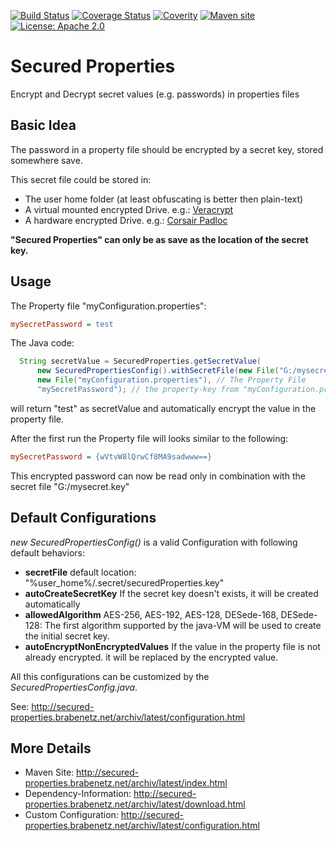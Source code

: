 

[![Build Status](https://secure.travis-ci.org/brabenetz/secured-properties.png?branch=master)](http://travis-ci.org/brabenetz/secured-properties)
[![Coverage Status](https://coveralls.io/repos/brabenetz/secured-properties/badge.svg?branch=code-quality)](https://coveralls.io/github/brabenetz/secured-properties?branch=code-quality)
[![Coverity](https://scan.coverity.com/projects/10666/badge.svg)](https://scan.coverity.com/projects/brabenetz-secured-properties)
[![Maven site](https://img.shields.io/badge/Maven-site-blue.svg)](http://secured-properties.brabenetz.net/archiv/latest/)
[![License: Apache 2.0](https://img.shields.io/badge/license-Apache_2.0-brightgreen.svg)](https://github.com/brabenetz/secured-properties/blob/master/LICENSE.txt)
<!--
# Costs extra for more than one project:
[![Dependency Status](https://www.versioneye.com/user/projects/1234/badge.svg?style=flat)](https://www.versioneye.com/user/projects/1234)
# Not now:
[![Maven Central](https://maven-badges.herokuapp.com/maven-central/net.brabenetz.lib/secured-properties/badge.svg)](https://maven-badges.herokuapp.com/maven-central/net.brabenetz.lib/secured-properties)
[![Javadocs](http://www.javadoc.io/badge/net.brabenetz.lib/secured-properties.svg)](http://www.javadoc.io/doc/net.brabenetz.lib/secured-properties)
-->


# Secured Properties

Encrypt and Decrypt secret values (e.g. passwords) in properties files

<!-- MACRO{toc} -->

## Basic Idea

The password in a property file should be encrypted by a secret key, stored somewhere save.

This secret file could be stored in:

  * The user home folder (at least obfuscating is better then plain-text)
  * A virtual mounted encrypted Drive. e.g.: [Veracrypt](https://veracrypt.codeplex.com)
  * A hardware encrypted Drive. e.g.: [Corsair Padloc](https://amzn.com/B003SHMKHS)

**"Secured Properties" can only be as save as the location of the secret key.**

## Usage

The Property file "myConfiguration.properties":

```INI
mySecretPassword = test
```

The Java code:

```Java
  String secretValue = SecuredProperties.getSecretValue(
      new SecuredPropertiesConfig().withSecretFile(new File("G:/mysecret.key")), // custom configurations
      new File("myConfiguration.properties"), // The Property File
      "mySecretPassword"); // the property-key from "myConfiguration.properties" 
```

will return "test" as secretValue and automatically encrypt the value in the property file.

After the first run the Property file will looks similar to the following: 

```INI
mySecretPassword = {wVtvW8lQrwCf8MA9sadwww==}
```

This encrypted password can now be read only in combination with the secret file "G:/mysecret.key" 


## Default Configurations

*new SecuredPropertiesConfig()* is a valid Configuration with following default behaviors:

  * **secretFile** default location: "%user_home%/.secret/securedProperties.key"
  * **autoCreateSecretKey** If the secret key doesn't exists, it will be created automatically
  * **allowedAlgorithm** AES-256,  AES-192,  AES-128, DESede-168, DESede-128: The first algorithm supported by the java-VM will be used to create the initial secret key.
  * **autoEncryptNonEncryptedValues** If the value in the property file is not already encrypted. it will be replaced by the encrypted value.

All this configurations can be customized by the *SecuredPropertiesConfig.java*.

See: http://secured-properties.brabenetz.net/archiv/latest/configuration.html

## More Details

  * Maven Site: http://secured-properties.brabenetz.net/archiv/latest/index.html
  * Dependency-Information: http://secured-properties.brabenetz.net/archiv/latest/download.html
  * Custom Configuration: http://secured-properties.brabenetz.net/archiv/latest/configuration.html


